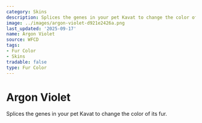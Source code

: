 ```yaml
---
category: Skins
description: Splices the genes in your pet Kavat to change the color of its fur.
image: ../images/argon-violet-d921e2426a.png
last_updated: '2025-09-17'
name: Argon Violet
source: WFCD
tags:
- Fur Color
- Skins
tradable: false
type: Fur Color
---
```


# Argon Violet

Splices the genes in your pet Kavat to change the color of its fur.

